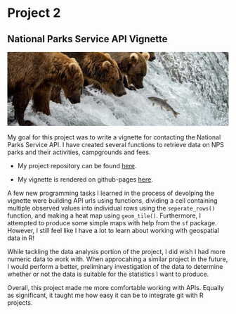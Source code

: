 # Project 2

## National Parks Service API Vignette

![b](bears.jpeg)

My goal for this project was to write a vignette for contacting the National Parks Service API. I have created several functions to retrieve data on NPS parks and their activities, campgrounds and fees.

- My project repository can be found [here](https://github.com/sarahpagan/558-project2).

- My vignette is rendered on github-pages [here](https://sarahpagan.github.io/558-project2/).

A few new programming tasks I learned in the process of devolping the vignette were building API urls using functions, dividing a cell containing multiple observed values into individual rows using the `seperate_rows()` function, and making a heat map using `geom_tile()`. Furthermore, I attempted to produce some simple maps with help from the `sf` package. However, I still feel like I have a lot to learn about working with geospatial data in R!

While tackling the data analysis portion of the project, I did wish I had more numeric data to work with. When approcahing a similar project in the future, I would perform a better, preliminary investigation of the data to determine whether or not the data is suitable for the statistics I want to produce.

Overall, this project made me more comfortable working with APIs. Equally as significant, it taught me how easy it can be to integrate git with R projects.
